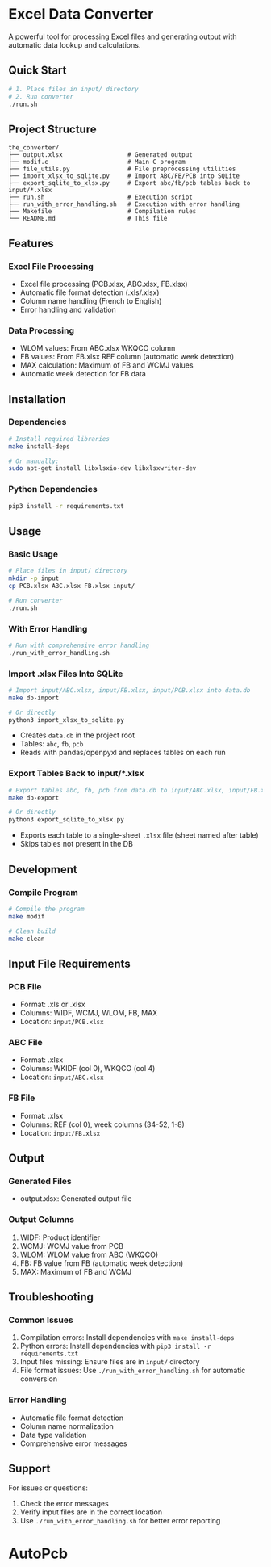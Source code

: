 # Excel Data Converter

A powerful tool for processing Excel files and generating output with automatic data lookup and calculations.

## Quick Start

```bash
# 1. Place files in input/ directory
# 2. Run converter
./run.sh
```

## Project Structure

```
the_converter/
├── output.xlsx                  # Generated output
├── modif.c                      # Main C program
├── file_utils.py                # File preprocessing utilities
├── import_xlsx_to_sqlite.py     # Import ABC/FB/PCB into SQLite
├── export_sqlite_to_xlsx.py     # Export abc/fb/pcb tables back to input/*.xlsx
├── run.sh                       # Execution script
├── run_with_error_handling.sh   # Execution with error handling
├── Makefile                     # Compilation rules
└── README.md                    # This file
```

## Features

### Excel File Processing
- Excel file processing (PCB.xlsx, ABC.xlsx, FB.xlsx)
- Automatic file format detection (.xls/.xlsx)
- Column name handling (French to English)
- Error handling and validation

### Data Processing
- WLOM values: From ABC.xlsx WKQCO column
- FB values: From FB.xlsx REF column (automatic week detection)
- MAX calculation: Maximum of FB and WCMJ values
- Automatic week detection for FB data

## Installation

### Dependencies
```bash
# Install required libraries
make install-deps

# Or manually:
sudo apt-get install libxlsxio-dev libxlsxwriter-dev
```

### Python Dependencies
```bash
pip3 install -r requirements.txt
```

## Usage

### Basic Usage
```bash
# Place files in input/ directory
mkdir -p input
cp PCB.xlsx ABC.xlsx FB.xlsx input/

# Run converter
./run.sh
```

### With Error Handling
```bash
# Run with comprehensive error handling
./run_with_error_handling.sh
```

### Import .xlsx Files Into SQLite
```bash
# Import input/ABC.xlsx, input/FB.xlsx, input/PCB.xlsx into data.db
make db-import

# Or directly
python3 import_xlsx_to_sqlite.py
```
- Creates `data.db` in the project root
- Tables: `abc`, `fb`, `pcb`
- Reads with pandas/openpyxl and replaces tables on each run

### Export Tables Back to input/*.xlsx
```bash
# Export tables abc, fb, pcb from data.db to input/ABC.xlsx, input/FB.xlsx, input/PCB.xlsx
make db-export

# Or directly
python3 export_sqlite_to_xlsx.py
```
- Exports each table to a single-sheet `.xlsx` file (sheet named after table)
- Skips tables not present in the DB

## Development

### Compile Program
```bash
# Compile the program
make modif

# Clean build
make clean
```

## Input File Requirements

### PCB File
- Format: .xls or .xlsx
- Columns: WIDF, WCMJ, WLOM, FB, MAX
- Location: `input/PCB.xlsx`

### ABC File
- Format: .xlsx
- Columns: WKIDF (col 0), WKQCO (col 4)
- Location: `input/ABC.xlsx`

### FB File
- Format: .xlsx
- Columns: REF (col 0), week columns (34-52, 1-8)
- Location: `input/FB.xlsx`

## Output

### Generated Files
- output.xlsx: Generated output file

### Output Columns
1. WIDF: Product identifier
2. WCMJ: WCMJ value from PCB
3. WLOM: WLOM value from ABC (WKQCO)
4. FB: FB value from FB (automatic week detection)
5. MAX: Maximum of FB and WCMJ

## Troubleshooting

### Common Issues
1. Compilation errors: Install dependencies with `make install-deps`
2. Python errors: Install dependencies with `pip3 install -r requirements.txt`
3. Input files missing: Ensure files are in `input/` directory
4. File format issues: Use `./run_with_error_handling.sh` for automatic conversion

### Error Handling
- Automatic file format detection
- Column name normalization
- Data type validation
- Comprehensive error messages

## Support

For issues or questions:
1. Check the error messages
2. Verify input files are in the correct location
3. Use `./run_with_error_handling.sh` for better error reporting
# AutoPcb

